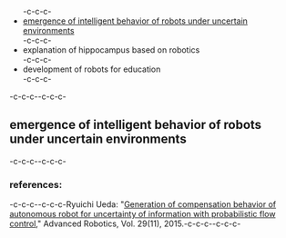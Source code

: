 <ul>-c-c-c- <li><a href="#pfc">emergence of intelligent behavior of robots under uncertain environments</a></li>-c-c-c- <li>explanation of hippocampus based on robotics</li>-c-c-c- <li>development of robots for education</li>-c-c-c-</ul>-c-c-c--c-c-c-<h2 id="pfc">emergence of intelligent behavior of robots under uncertain environments</h2>-c-c-c--c-c-c-<h3>references:</h3>-c-c-c--c-c-c-Ryuichi Ueda: "<a href="http://www.tandfonline.com/doi/abs/10.1080/01691864.2015.1009943#.Vf1cbp3tmko" target="_blank">Generation of compensation behavior of autonomous robot for uncertainty of information with probabilistic flow control</a>," Advanced Robotics, Vol. 29(11), 2015.-c-c-c--c-c-c-
